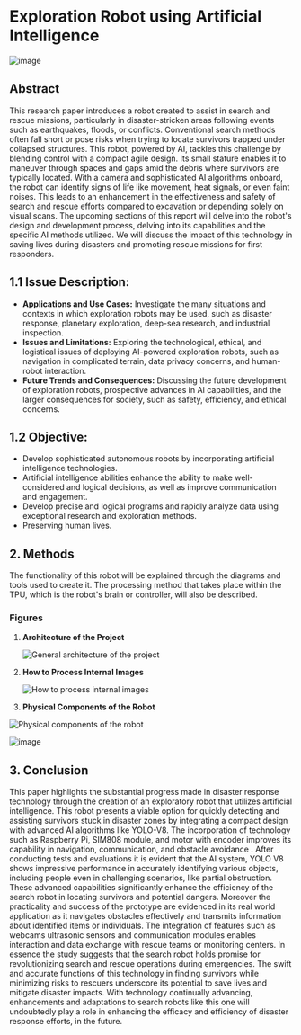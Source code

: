 # Exploration Robot using Artificial Intelligence

![image](https://github.com/alihayder55/AI-Robot/assets/156635408/3776bac0-5b2d-4cad-9b47-443b4dbeb47d)

## Abstract
This research paper introduces a robot created to assist in search and rescue missions, particularly in disaster-stricken areas following events such as earthquakes, floods, or conflicts. Conventional search methods often fall short or pose risks when trying to locate survivors trapped under collapsed structures. This robot, powered by AI, tackles this challenge by blending control with a compact agile design. Its small stature enables it to maneuver through spaces and gaps amid the debris where survivors are typically located. With a camera and sophisticated AI algorithms onboard, the robot can identify signs of life like movement, heat signals, or even faint noises. This leads to an enhancement in the effectiveness and safety of search and rescue efforts compared to excavation or depending solely on visual scans. The upcoming sections of this report will delve into the robot's design and development process, delving into its capabilities and the specific AI methods utilized. We will discuss the impact of this technology in saving lives during disasters and promoting rescue missions for first responders.

## 1.1 Issue Description:
- **Applications and Use Cases:** Investigate the many situations and contexts in which exploration robots may be used, such as disaster response, planetary exploration, deep-sea research, and industrial inspection.
- **Issues and Limitations:** Exploring the technological, ethical, and logistical issues of deploying AI-powered exploration robots, such as navigation in complicated terrain, data privacy concerns, and human-robot interaction.
- **Future Trends and Consequences:** Discussing the future development of exploration robots, prospective advances in AI capabilities, and the larger consequences for society, such as safety, efficiency, and ethical concerns.

## 1.2 Objective:
- Develop sophisticated autonomous robots by incorporating artificial intelligence technologies.
- Artificial intelligence abilities enhance the ability to make well-considered and logical decisions, as well as improve communication and engagement.
- Develop precise and logical programs and rapidly analyze data using exceptional research and exploration methods.
- Preserving human lives.

## 2. Methods
The functionality of this robot will be explained through the diagrams and tools used to create it. The processing method that takes place within the TPU, which is the robot's brain or controller, will also be described.

### Figures
1. **Architecture of the Project**
   
   ![General architecture of the project](https://github.com/alihayder55/AI-Robot/assets/156635408/3802a6df-c959-4461-baaa-f644feea3ddc)

2. **How to Process Internal Images**
   
   ![How to process internal images](https://github.com/alihayder55/AI-Robot/assets/156635408/c63b7e5a-e690-4f3e-8e08-6e2602a0ec1f)


3. **Physical Components of the Robot**  
   
![Physical components of the robot](https://github.com/alihayder55/AI-Robot/assets/156635408/cd952fd9-9214-4b95-8b6a-83fabaa9fb2b)





![image](https://github.com/alihayder55/AI-Robot/assets/156635408/1197606a-5d9e-4aab-b562-a81c819f0601)

## 3. Conclusion
This paper highlights the substantial progress made in disaster response technology through the creation 
of an exploratory robot that utilizes artificial intelligence. This robot presents a viable option for quickly 
detecting and assisting survivors stuck in disaster zones by integrating a compact design with advanced AI 
algorithms like YOLO-V8. The incorporation of technology such as Raspberry Pi, SIM808 module, and 
motor with encoder improves its capability in navigation, communication, and obstacle avoidance . After 
conducting tests and evaluations it is evident that the AI system, YOLO V8 shows impressive performance 
in accurately identifying various objects, including people even in challenging scenarios, like partial 
obstruction. These advanced capabilities significantly enhance the efficiency of the search robot in locating 
survivors and potential dangers. Moreover the practicality and success of the prototype are evidenced in 
its real world application as it navigates obstacles effectively and transmits information about identified 
items or individuals. The integration of features such as webcams ultrasonic sensors and communication 
modules enables interaction and data exchange with rescue teams or monitoring centers.
In essence the study suggests that the search robot holds promise for revolutionizing search and rescue 
operations during emergencies. The swift and accurate functions of this technology in finding survivors 
while minimizing risks to rescuers underscore its potential to save lives and mitigate disaster impacts. With 
technology continually advancing, enhancements and adaptations to search robots like this one will 
undoubtedly play a role in enhancing the efficacy and efficiency of disaster response efforts, in the future.
